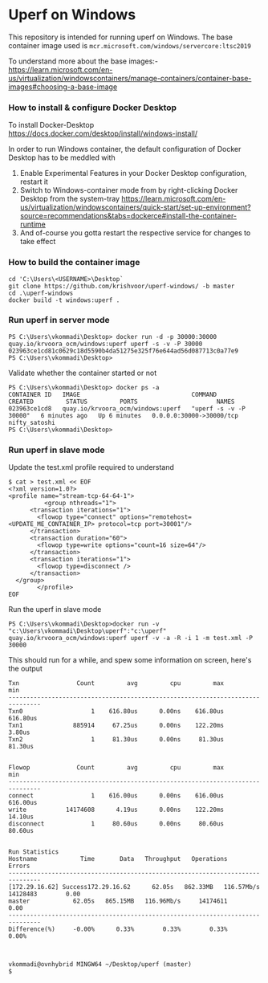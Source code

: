 # Uperf on Windows
This repository is intended for running uperf on Windows.
The base container image used is `mcr.microsoft.com/windows/servercore:ltsc2019`

To understand more about the base images:-
https://learn.microsoft.com/en-us/virtualization/windowscontainers/manage-containers/container-base-images#choosing-a-base-image

### How to install & configure Docker Desktop

To install Docker-Desktop
https://docs.docker.com/desktop/install/windows-install/ 

In order to run Windows container, the default configuration of Docker Desktop has to be meddled with

1. Enable Experimental Features in your Docker Desktop configuration, restart it
2. Switch to Windows-container mode from by right-clicking Docker Desktop from the system-tray
https://learn.microsoft.com/en-us/virtualization/windowscontainers/quick-start/set-up-environment?source=recommendations&tabs=dockerce#install-the-container-runtime
3. And of-course you gotta restart the respective service for changes to take effect

### How to build the container image

```
cd 'C:\Users\<USERNAME>\Desktop`
git clone https://github.com/krishvoor/uperf-windows/ -b master
cd .\uperf-windows
docker build -t windows:uperf .
```

### Run uperf in server mode
```
PS C:\Users\vkommadi\Desktop> docker run -d -p 30000:30000 quay.io/krvoora_ocm/windows:uperf uperf -s -v -P 30000
023963ce1cd81c0629c18d5590b4da51275e325f76e644ad56d087713c0a77e9
PS C:\Users\vkommadi\Desktop>
```

Validate whether the container started or not
```
PS C:\Users\vkommadi\Desktop> docker ps -a
CONTAINER ID   IMAGE                               COMMAND                  CREATED         STATUS         PORTS                      NAMES
023963ce1cd8   quay.io/krvoora_ocm/windows:uperf   "uperf -s -v -P 30000"   6 minutes ago   Up 6 minutes   0.0.0.0:30000->30000/tcp   nifty_satoshi
PS C:\Users\vkommadi\Desktop>
```

### Run uperf in slave mode
Update the test.xml profile required to understand 
```
$ cat > test.xml << EOF
<?xml version=1.0?>
<profile name="stream-tcp-64-64-1">
          <group nthreads="1">
      <transaction iterations="1">
        <flowop type="connect" options="remotehost=<UPDATE_ME_CONTAINER_IP> protocol=tcp port=30001"/>
      </transaction>
      <transaction duration="60">
        <flowop type=write options="count=16 size=64"/>
      </transaction>
      <transaction iterations="1">
        <flowop type=disconnect />
      </transaction>
  </group>
        </profile>
EOF
```

Run the uperf in slave mode
```
PS C:\Users\vkommadi\Desktop>docker run -v "c:\Users\vkommadi\Desktop\uperf":"c:\uperf" quay.io/krvoora_ocm/windows:uperf uperf -v -a -R -i 1 -m test.xml -P 30000
```
This should run for a while, and spew some information on screen, here's the output

```
Txn                Count         avg         cpu         max         min
-------------------------------------------------------------------------------
Txn0                   1    616.80us      0.00ns    616.80us    616.80us
Txn1              885914     67.25us      0.00ns    122.20ms      3.80us
Txn2                   1     81.30us      0.00ns     81.30us     81.30us


Flowop             Count         avg         cpu         max         min
-------------------------------------------------------------------------------
connect                1    616.00us      0.00ns    616.00us    616.00us
write           14174608      4.19us      0.00ns    122.20ms     14.10us
disconnect             1     80.60us      0.00ns     80.60us     80.60us


Run Statistics
Hostname            Time       Data   Throughput   Operations      Errors
-------------------------------------------------------------------------------
[172.29.16.62] Success172.29.16.62      62.05s   862.33MB   116.57Mb/s     14128483        0.00
master            62.05s   865.15MB   116.96Mb/s     14174611        0.00
-------------------------------------------------------------------------------
Difference(%)     -0.00%      0.33%        0.33%        0.33%       0.00%



vkommadi@ovnhybrid MINGW64 ~/Desktop/uperf (master)
$
```
